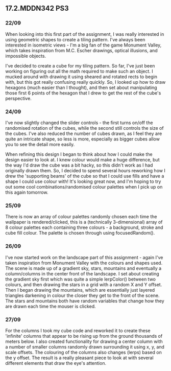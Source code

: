 ## 17.2.MDDN342 PS3

### 22/09
When looking into this first part of the assignment, I was really interested in using geometric shapes to create a tiling pattern.
I've always been interested in isometric views - I'm a big fan of the game Monument Valley, which takes inspiration from M.C. Escher drawings, optical illusions, and impossible objects.

I've decided to create a cube for my tiling pattern. So far, I've just been working on figuring out all the math required to make such an object. I mucked around with drawing it using sheared and rotated rects to begin with, but this got really confusing really quickly. So, I looked up how to draw hexagons (much easier than I thought), and then set about manipulating those first 6 points of the hexagon that I drew to get the rest of the cube's perspective.

### 24/09
I've now slightly changed the slider controls - the first turns on/off the randomised rotation of the cubes, while the second still controls the size of the cubes.
I've also reduced the number of cubes drawn, as I feel they are quite an intricate shape, so less is more, especially as bigger cubes allow you to see the detail more easily.

When refining this design I began to think about how I could make the design easier to look at. I knew colour would make a huge difference, but the way I'd draw the cube was a bit hacky, so this didn't work as I had originally drawn them. So, I decided to spend several hours reworking how I drew the 'supporting beams' of the cube so that I could use fills and have a shape I could use colour with! It's looking great now, and I'm hoping to try out some cool combinations/randomised colour palettes when I pick up on this again tomorrow.

### 25/09
There is now an array of colour palettes randomly chosen each time the wallpaper is rendered/clicked, this is a (technically 3-dimensional) array of 8 colour palettes each containing three colours - a background, stroke and cube fill colour. The palette is chosen through using focusedRandom().

### 26/09
I've now started work on the landscape part of this assignment - again I've taken inspiration from Monument Valley with the colours and shapes used. The scene is made up of a gradient sky, stars, mountains and eventually a column/columns in the center front of the landscape. I set about creating the gradient sky first which was quite a simple lerpColor() between two colours, and then drawing the stars in a grid with a random X and Y offset. Then I began drawing the mountains, which are essentially just layered triangles darkening in colour the closer they get to the front of the scene.
The stars and mountains both have random variables that change how they are drawn each time the mouser is clicked.

### 27/09
For the columns I took my cube code and reworked it to create these 'infinite' columns that appear to be rising up from the ground thousands of meters below.
I also created functionality for drawing a center column with a number of smaller columns randomly drawn surrounding it using x, y, and scale offsets.
The colouring of the columns also changes (lerps) based on the y offset. The result is a really pleasant piece to look at with several different elements that draw the eye's attention.
